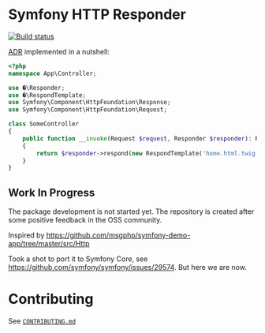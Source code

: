 # Symfony HTTP Responder

[![Build status][master:travis:img]][master:travis]

[ADR][wiki:adr] implemented in a nutshell:

```php
<?php
namespace App\Controller;

use �\Responder;
use �\RespondTemplate;
use Symfony\Component\HttpFoundation\Response;
use Symfony\Component\HttpFoundation\Request;

class SomeController
{
    public function __invoke(Request $request, Responder $responder): Response
    {
        return $responder->respond(new RespondTemplate('home.html.twig'));
    }
}
```

## Work In Progress

The package development is not started yet. The repository is created after some positive feedback in the OSS community.

Inspired by https://github.com/msgphp/symfony-demo-app/tree/master/src/Http

Took a shot to port it to Symfony Core, see https://github.com/symfony/symfony/issues/29574. But here we are now.

# Contributing

See [`CONTRIBUTING.md`](CONTRIBUTING.md)

[master:travis]: https://travis-ci.org/ro0NL/symfony-http-responder
[master:travis:img]: https://img.shields.io/travis/ro0NL/symfony-http-responder/master.svg?style=flat-square
[wiki:adr]: https://en.wikipedia.org/wiki/Action%E2%80%93domain%E2%80%93responder
